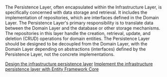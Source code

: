 The Persistence Layer, often encapsulated within the Infrastructure Layer, is specifically concerned with data storage and retrieval. It includes the implementation of repositories, which are interfaces defined in the Domain Layer. The Persistence Layer's primary responsibility is to translate data between the Domain Layer and the database or other storage mechanisms. The repositories in this layer handle the creation, retrieval, update, and deletion (CRUD) operations for domain entities. The Persistence Layer should be designed to be decoupled from the Domain Layer, with the Domain Layer depending on abstractions (interfaces) defined by the Persistence Layer, not the concrete implementations.

[Design the infrastructure persistence layer](https://learn.microsoft.com/en-us/dotnet/architecture/microservices/microservice-ddd-cqrs-patterns/infrastructure-persistence-layer-design)
[Implement the infrastructure persistence layer with Entity Framework Core](https://learn.microsoft.com/en-us/dotnet/architecture/microservices/microservice-ddd-cqrs-patterns/infrastructure-persistence-layer-implementation-entity-framework-core)
